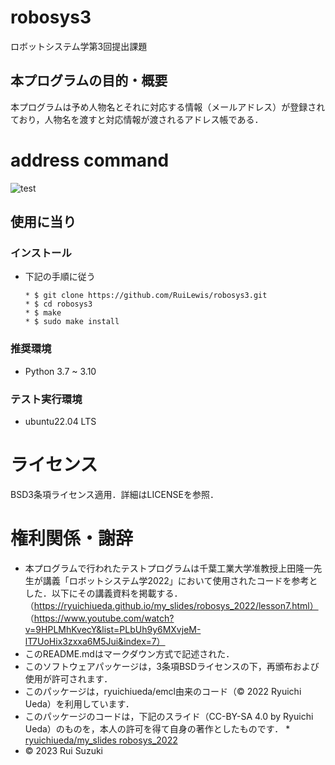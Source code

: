 # robosys3
ロボットシステム学第3回提出課題

## 本プログラムの目的・概要
本プログラムは予め人物名とそれに対応する情報（メールアドレス）が登録されており，人物名を渡すと対応情報が渡されるアドレス帳である．

# address command
![test](https://github.com/RuiLewis/robosys3/actions/workflows/test.yml/badge.svg)

## 使用に当り
### インストール
* 下記の手順に従う

      * $ git clone https://github.com/RuiLewis/robosys3.git
      * $ cd robosys3
      * $ make
      * $ sudo make install

### 推奨環境
* Python 3.7 ~ 3.10

### テスト実行環境
* ubuntu22.04 LTS

# ライセンス
BSD3条項ライセンス適用．詳細はLICENSEを参照．

# 権利関係・謝辞
* 本プログラムで行われたテストプログラムは千葉工業大学准教授上田隆一先生が講義「ロボットシステム学2022」において使用されたコードを参考とした．以下にその講義資料を掲載する．
（https://ryuichiueda.github.io/my_slides/robosys_2022/lesson7.html）
（https://www.youtube.com/watch?v=9HPLMhKvecY&list=PLbUh9y6MXvjeM-lT7UoHix3zxxa6M5Jui&index=7）
* このREADME.mdはマークダウン方式で記述された．
* このソフトウェアパッケージは，3条項BSDライセンスの下，再頒布および使用が許可されます．
* このパッケージは，ryuichiueda/emcl由来のコード（© 2022 Ryuichi Ueda）を利用しています．
* このパッケージのコードは，下記のスライド（CC-BY-SA 4.0 by Ryuichi Ueda）のものを，本人の許可を得て自身の著作としたものです．
      * [ryuichiueda/my_slides robosys_2022](https://github.com/ryuichiueda/my_slides/tree/master/robosys_2022)
* © 2023 Rui Suzuki
